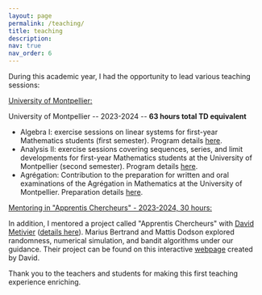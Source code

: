 ```yaml
---
layout: page
permalink: /teaching/
title: teaching 
description: 
nav: true
nav_order: 6
---
```


<p>During this academic year, I had the opportunity to lead various teaching sessions:</p>

<p style="text-decoration: underline;"><a href="https://maths-fds.edu.umontpellier.fr/">University of Montpellier</a>:</p>
<p>University of Montpellier -- 2023-2024 -- <strong>63 hours total TD equivalent</strong></p>
<ul>
  <li>Algebra I: exercise sessions on linear systems for first-year Mathematics students (first semester). Program details <a href="https://formations.umontpellier.fr/fr/formations/licence-XA/l1-portail-mathematiques-et-ses-applications-KNYL57V4/l1-mathematiques-et-ses-applications-LEO1YPFM/l1-maths-mineure-info-KNYL6D5Y/l1-porfil-mineure-info-choix-1-LEO2MUTM/algebre-i-systemes-lineaires-KO8DNX5L.html">here</a>.</li>
  
  <li>Analysis II: exercise sessions covering sequences, series, and limit developments for first-year Mathematics students at the University of Montpellier (second semester). Program details <a href="https://formations.umontpellier.fr/fr/formations/licence-XA/l1-portail-mathematiques-et-ses-applications-KNYL57V4/l1-mathematiques-et-ses-applications-LEO1YPFM/l1-maths-mineure-info-KNYL6D5Y/analyse-ii-suites-series-developpements-limites-KO8DO78J.html">here</a>.</li>
  
  <li>Agrégation: Contribution to the preparation for written and oral examinations of the Agrégation in Mathematics at the University of Montpellier. Preparation details <a href="https://formations.umontpellier.fr/fr/formations/master-XB/master-mathematiques-ME157//preparation-a-l-agregation-externe-de-mathematiques-prepa-agreg-PR500.html">here</a>.</li>
</ul>

<p style="text-decoration: underline;">Mentoring in "Apprentis Chercheurs" - 2023-2024, 30 hours:</p>

<p>In addition, I mentored a project called "Apprentis Chercheurs" with <a href="https://davidmetivier.mistea.inrae.fr/">David Metivier</a> (<a href="https://arbre-des-connaissances-apsr.org/nos-actions/les-apprentis-chercheurs/">details here</a>). Marius Bertrand and Mattis Dodson explored randomness, numerical simulation, and bandit algorithms under our guidance. Their project can be found on this interactive <a href="https://davidmetivier.mistea.inrae.fr/teaching/">webpage</a> created by David.</p>

<p>Thank you to the teachers and students for making this first teaching experience enriching.</p>
